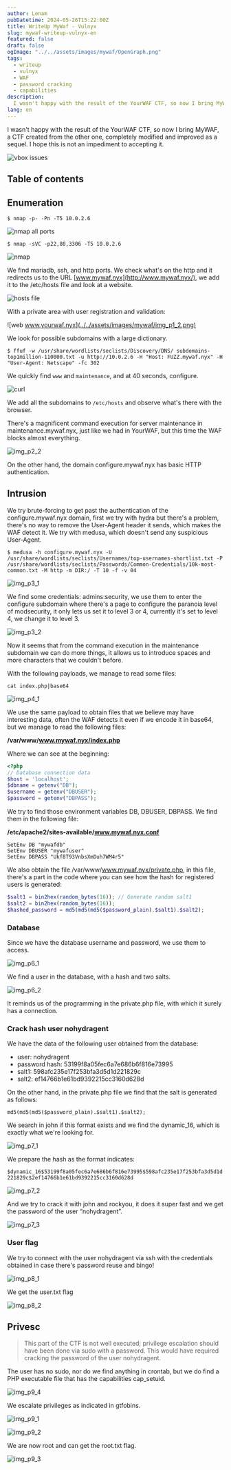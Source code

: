 ```yaml
---
author: Lenam
pubDatetime: 2024-05-26T15:22:00Z
title: WriteUp MyWaf - Vulnyx
slug: mywaf-writeup-vulnyx-en
featured: false
draft: false
ogImage: "../../assets/images/mywaf/OpenGraph.png"
tags:
  - writeup
  - vulnyx
  - WAF
  - password cracking
  - capabilities
description:
  I wasn't happy with the result of the YourWAF CTF, so now I bring MyWAF, a CTF created from the other one, completely modified and improved as a sequel. I hope this is not an impediment to accepting it.
lang: en
---
```


I wasn't happy with the result of the YourWAF CTF, so now I bring MyWAF, a CTF created from the other one, completely modified and improved as a sequel. I hope this is not an impediment to accepting it.

![vbox issues](../../assets/images/mywaf/img_p0_1.png)

## Table of contents

## Enumeration

`$ nmap -p- -Pn -T5 10.0.2.6`

![nmap all ports](../../assets/images/mywaf/img_p0_2.png)

`$ nmap -sVC -p22,80,3306 -T5 10.0.2.6`

![nmap](../../assets/images/mywaf/img_p0_3.png)

We find mariadb, ssh, and http ports. We check what's on the http and it redirects us to the URL [www.mywaf.nyx](http://www.mywaf.nyx/), we add it to the /etc/hosts file and look at a website.

![hosts file](../../assets/images/mywaf/img_p1_1.png)

With a private area with user registration and validation:

![web www.yourwaf.nyx](../../assets/images/mywaf/img_p1_2.png)

We look for possible subdomains with a large dictionary.

`$ ffuf -w /usr/share/wordlists/seclists/Discovery/DNS/ subdomains-top1million-110000.txt -u http://10.0.2.6 -H "Host: FUZZ.mywaf.nyx" -H "User-Agent: Netscape" -fc 302`

We quickly find `www` and `maintenance`, and at 40 seconds, configure.

![curl](../../assets/images/mywaf/img_p2_1.png)

We add all the subdomains to `/etc/hosts` and observe what's there with the browser.

There's a magnificent command execution for server maintenance in maintenance.mywaf.nyx, just like we had in YourWAF, but this time the WAF blocks almost everything.

![img_p2_2](../../assets/images/mywaf/img_p2_2.png)

On the other hand, the domain configure.mywaf.nyx has basic HTTP authentication.

## Intrusion

We try brute-forcing to get past the authentication of the configure.mywaf.nyx domain, first we try with hydra but there's a problem, there's no way to remove the User-Agent header it sends, which makes the WAF detect it. We try with medusa, which doesn't send any suspicious User-Agent.

`$ medusa -h configure.mywaf.nyx -U /usr/share/wordlists/seclists/Usernames/top-usernames-shortlist.txt -P /usr/share/wordlists/seclists/Passwords/Common-Credentials/10k-most-common.txt -M http -m DIR:/ -T 10 -f -v 04`

![img_p3_1](../../assets/images/mywaf/img_p3_1.png)

We find some credentials: admins:security, we use them to enter the configure subdomain where there's a page to configure the paranoia level of modsecurity, it only lets us set it to level 3 or 4, currently it's set to level 4, we change it to level 3.

![img_p3_2](../../assets/images/mywaf/img_p3_2.png)

Now it seems that from the command execution in the maintenance subdomain we can do more things, it allows us to introduce spaces and more characters that we couldn't before.

With the following payloads, we manage to read some files:

`cat index.php|base64`

![img_p4_1](../../assets/images/mywaf/img_p4_1.png)

We use the same payload to obtain files that we believe may have interesting data, often the WAF detects it even if we encode it in base64, but we manage to read the following files:

**/var/www/www.mywaf.nyx/index.php**

Where we can see at the beginning:
```php
<?php
// Database connection data
$host = 'localhost';
$dbname = getenv("DB");
$username = getenv("DBUSER");
$password = getenv("DBPASS");
```

We try to find those environment variables DB, DBUSER, DBPASS. We find them in the following file:

**/etc/apache2/sites-available/www.mywaf.nyx.conf**

```
SetEnv DB "mywafdb"
SetEnv DBUSER "mywafuser"
SetEnv DBPASS "Ukf8T93VnbsXmDuh7WM4r5"
```

We also obtain the file /var/www/www.mywaf.nyx/private.php, in this file, there's a part in the code where you can see how the hash for registered users is generated:

```php
$salt1 = bin2hex(random_bytes(16)); // Generate random salt1
$salt2 = bin2hex(random_bytes(16));
$hashed_password = md5(md5(md5($password_plain).$salt1).$salt2);
```

### Database

Since we have the database username and password, we use them to access.

![img_p6_1](../../assets/images/mywaf/img_p6_1.png)

We find a user in the database, with a hash and two salts.

![img_p6_2](../../assets/images/mywaf/img_p6_2.png)

It reminds us of the programming in the private.php file, with which it surely has a connection.

### Crack hash user nohydragent

We have the data of the following user obtained from the database:


- user: nohydragent
- password hash: 53199f8a05fec6a7e686b6f816e73995
- salt1: 598afc235e17f253bfa3d5d1d221829c
- salt2: ef14766b1e61bd9392215cc3160d628d

On the other hand, in the private.php file we find that the salt is generated as follows:

`md5(md5(md5($password_plain).$salt1).$salt2);`

We search in john if this format exists and we find the dynamic_16, which is exactly what we're looking for.

![img_p7_1](../../assets/images/mywaf/img_p7_1.png)

We prepare the hash as the format indicates:

`$dynamic_16$53199f8a05fec6a7e686b6f816e73995$598afc235e17f253bfa3d5d1d221829c$2ef14766b1e61bd9392215cc3160d628d`

![img_p7_2](../../assets/images/mywaf/img_p7_2.png)

And we try to crack it with john and rockyou, it does it super fast and we get the password of the user “nohydragent”.

![img_p7_3](../../assets/images/mywaf/img_p7_3.png)

### User flag

We try to connect with the user nohydragent via ssh with the credentials obtained in case there's password reuse and bingo!

![img_p8_1](../../assets/images/mywaf/img_p8_1.png)

We get the user.txt flag

![img_p8_2](../../assets/images/mywaf/img_p8_2.png)

## Privesc

> This part of the CTF is not well executed; privilege escalation should have been done via sudo with a password. This would have required cracking the password of the user nohydragent.

The user has no sudo, nor do we find anything in crontab, but we do find a PHP executable file that has the capabilities cap_setuid.

![img_p9_4](../../assets/images/mywaf/img_p9_4.png)

We escalate privileges as indicated in gtfobins.

![img_p9_1](../../assets/images/mywaf/img_p9_1.png)

![img_p9_2](../../assets/images/mywaf/img_p9_2.png)

We are now root and can get the root.txt flag.

![img_p9_3](../../assets/images/mywaf/img_p9_3.png)

